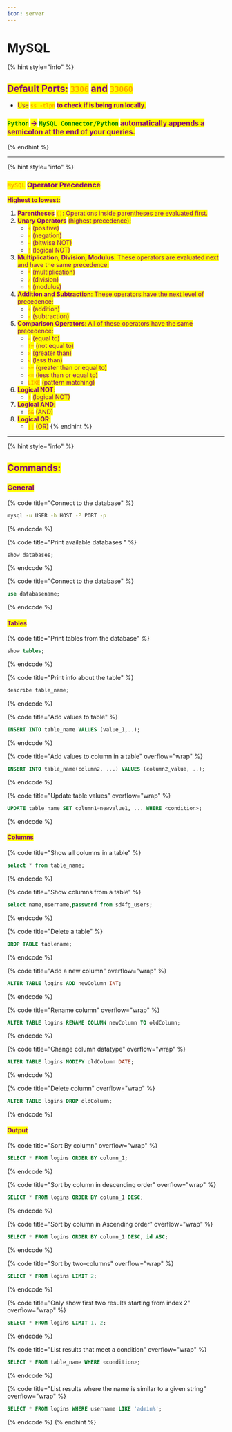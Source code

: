 ```yaml
---
icon: server
---
```


# MySQL

{% hint style="info" %}
## <mark style="color:purple;">Default Ports:</mark> <mark style="color:orange;">`3306`</mark> <mark style="color:purple;">and</mark> <mark style="color:orange;">`33060`</mark>

* <mark style="color:purple;">Use</mark> <mark style="color:orange;">**`ss -tlpn`**</mark> <mark style="color:purple;">**to check if is being run locally.**</mark>

### <mark style="color:green;">`Python`</mark> <mark style="color:purple;">-></mark> <mark style="color:green;">`MySQL Connector/Python`</mark> <mark style="color:purple;">automatically appends a semicolon at the end of your queries.</mark>
{% endhint %}

***

{% hint style="info" %}
### <mark style="color:orange;">`MySQL`</mark> <mark style="color:purple;">Operator Precedence</mark>

<mark style="color:purple;">**Highest to lowest:**</mark>

1. <mark style="color:purple;">**Parentheses**</mark> <mark style="color:orange;">**`()`**</mark><mark style="color:purple;">: Operations inside parentheses are evaluated first.</mark>
2. <mark style="color:purple;">**Unary Operators**</mark> <mark style="color:purple;"></mark><mark style="color:purple;">(highest precedence):</mark>
   * <mark style="color:orange;">**`+`**</mark> <mark style="color:purple;">(positive)</mark>
   * <mark style="color:orange;">**`-`**</mark> <mark style="color:purple;">(negation)</mark>
   * <mark style="color:orange;">**`~`**</mark> <mark style="color:purple;">(bitwise NOT)</mark>
   * <mark style="color:orange;">**`!`**</mark> <mark style="color:purple;">(logical NOT)</mark>
3. <mark style="color:purple;">**Multiplication, Division, Modulus**</mark><mark style="color:purple;">: These operators are evaluated next and have the same precedence:</mark>
   * <mark style="color:orange;">**`*`**</mark> <mark style="color:purple;">(multiplication)</mark>
   * <mark style="color:orange;">**`/`**</mark> <mark style="color:purple;">(division)</mark>
   * <mark style="color:orange;">**`%`**</mark> <mark style="color:purple;">(modulus)</mark>
4. <mark style="color:purple;">**Addition and Subtraction**</mark><mark style="color:purple;">: These operators have the next level of precedence:</mark>
   * <mark style="color:orange;">**`+`**</mark> <mark style="color:purple;">(addition)</mark>
   * <mark style="color:orange;">**`-`**</mark> <mark style="color:purple;">(subtraction)</mark>
5. <mark style="color:purple;">**Comparison Operators**</mark><mark style="color:purple;">: All of these operators have the same precedence:</mark>
   * <mark style="color:orange;">**`=`**</mark> <mark style="color:purple;">(equal to)</mark>
   * <mark style="color:orange;">**`!=`**</mark> <mark style="color:purple;">(not equal to)</mark>
   * <mark style="color:orange;">**`>`**</mark> <mark style="color:purple;">(greater than)</mark>
   * <mark style="color:orange;">**`<`**</mark> <mark style="color:purple;">(less than)</mark>
   * <mark style="color:orange;">**`>=`**</mark> <mark style="color:purple;">(greater than or equal to)</mark>
   * <mark style="color:orange;">**`<=`**</mark> <mark style="color:purple;">(less than or equal to)</mark>
   * <mark style="color:orange;">**`LIKE`**</mark> <mark style="color:purple;">(pattern matching)</mark>
6. <mark style="color:purple;">**Logical NOT**</mark><mark style="color:purple;">:</mark>
   * <mark style="color:orange;">**`!`**</mark> <mark style="color:purple;">(logical NOT)</mark>
7. <mark style="color:purple;">**Logical AND**</mark><mark style="color:purple;">:</mark>
   * <mark style="color:orange;">**`&&`**</mark> <mark style="color:purple;">(AND)</mark>
8. <mark style="color:purple;">**Logical OR**</mark><mark style="color:purple;">:</mark>
   * <mark style="color:orange;">**`||`**</mark> <mark style="color:purple;">(OR)</mark>
{% endhint %}

***

{% hint style="info" %}
## <mark style="color:purple;">Commands:</mark>

### <mark style="color:purple;">General</mark>

{% code title="Connect to the database" %}
```sh
mysql -u USER -h HOST -P PORT -p
```
{% endcode %}

{% code title="Print available databases " %}
```sql
show databases;
```
{% endcode %}

{% code title="Connect to the database" %}
```sql
use databasename;
```
{% endcode %}

#### <mark style="color:purple;">Tables</mark>

{% code title="Print tables from the database" %}
```sql
show tables;
```
{% endcode %}

{% code title="Print info about the table" %}
```sql
describe table_name;
```
{% endcode %}

{% code title="Add values to table" %}
```sql
INSERT INTO table_name VALUES (value_1,..);
```
{% endcode %}

{% code title="Add values to column in a table" overflow="wrap" %}
```sql
INSERT INTO table_name(column2, ...) VALUES (column2_value, ..);
```
{% endcode %}

{% code title="Update table values" overflow="wrap" %}
```sql
UPDATE table_name SET column1=newvalue1, ... WHERE <condition>;
```
{% endcode %}

#### <mark style="color:purple;">Columns</mark>

{% code title="Show all columns in a table" %}
```sql
select * from table_name;
```
{% endcode %}

{% code title="Show columns from a table" %}
```sql
select name,username,password from sd4fg_users;
```
{% endcode %}

{% code title="Delete a table" %}
```sql
DROP TABLE tablename;
```
{% endcode %}

{% code title="Add a new column" overflow="wrap" %}
```sql
ALTER TABLE logins ADD newColumn INT;
```
{% endcode %}

{% code title="Rename column" overflow="wrap" %}
```sql
ALTER TABLE logins RENAME COLUMN newColumn TO oldColumn;
```
{% endcode %}

{% code title="Change column datatype" overflow="wrap" %}
```sql
ALTER TABLE logins MODIFY oldColumn DATE;
```
{% endcode %}

{% code title="Delete column" overflow="wrap" %}
```sql
ALTER TABLE logins DROP oldColumn;
```
{% endcode %}

#### <mark style="color:purple;">Output</mark>

{% code title="Sort By column" overflow="wrap" %}
```sql
SELECT * FROM logins ORDER BY column_1;
```
{% endcode %}

{% code title="Sort by column in descending order" overflow="wrap" %}
```sql
SELECT * FROM logins ORDER BY column_1 DESC;
```
{% endcode %}

{% code title="Sort by column in Ascending order" overflow="wrap" %}
```sql
SELECT * FROM logins ORDER BY column_1 DESC, id ASC;
```
{% endcode %}

{% code title="Sort by two-columns" overflow="wrap" %}
```sql
SELECT * FROM logins LIMIT 2;
```
{% endcode %}

{% code title="Only show first two results starting from index 2" overflow="wrap" %}
```sql
SELECT * FROM logins LIMIT 1, 2;
```
{% endcode %}

{% code title="List results that meet a condition" overflow="wrap" %}
```sql
SELECT * FROM table_name WHERE <condition>;
```
{% endcode %}

{% code title="List results where the name is similar to a given string" overflow="wrap" %}
```sql
SELECT * FROM logins WHERE username LIKE 'admin%';
```
{% endcode %}
{% endhint %}

